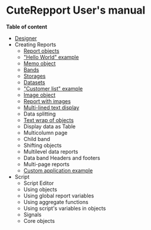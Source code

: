 CuteRepport User's manual
====
**Table of content**
* [Designer](designer.md)
* Creating Reports
  * [Report objects](report_objects.md)
  * ["Hello World" example](hello_world.md)
  * [Memo object](memo_object.md)
  * [Bands ](bands.md)
  * [Storages](storages.md)
  * [Datasets](datasets.md)
  * ["Customer list" example](customerlist_example.md)
  * [Image object](image_object.md)
  * [Report with images](report_with_images.md)
  * [Multi-lined text display](multilined_text.md)
  * Data splitting
  * [Text wrap of objects](text_wrap_of_objects.md)
  * Display data as Table
  * Multicolumn page
  * Child band
  * Shifting objects
  * Multilevel data reports
  * Data band Headers and footers
  * Multi-page reports
  * [Custom application example](custom_application_example.md)
* Script
  * Script Editor
  * Using objects
  * Using global report variables
  * Using aggregate functions
  * Using script's variables in objects 
  * Signals
  * Core objects
  
[_Data splitting (todo)_]:(data_splitting.md)
[_Display data as Table_]:(data_as_table.md)
[_Multicolumn page_]:(multicolumn_page.md)
[_Child band (todo)_]:(child_band.md)
[_Shifting objects (todo)_]:(shifting_objects.md)
[_Multilevel data reports (todo)_]:(data_multilevel.md)
[_Data band Headers and footers (todo)_]:(data_headers_and_footers.md)
[_Multi-page reports (todo)_]:(multipage_reports.md)
